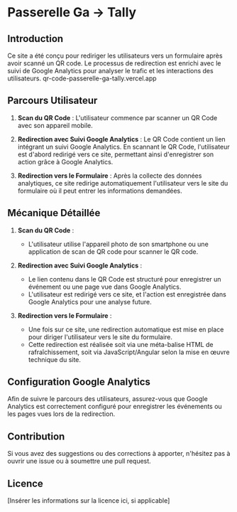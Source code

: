 # Passerelle Ga -> Tally

## Introduction
Ce site a été conçu pour rediriger les utilisateurs vers un formulaire après avoir scanné un QR code. Le processus de redirection est enrichi avec le suivi de Google Analytics pour analyser le trafic et les interactions des utilisateurs. qr-code-passerelle-ga-tally.vercel.app

## Parcours Utilisateur
1. **Scan du QR Code** : 
   L'utilisateur commence par scanner un QR Code avec son appareil mobile.
   
2. **Redirection avec Suivi Google Analytics** :
   Le QR Code contient un lien intégrant un suivi Google Analytics. En scannant le QR Code, l'utilisateur est d'abord redirigé vers ce site, permettant ainsi d'enregistrer son action grâce à Google Analytics.
   
3. **Redirection vers le Formulaire** :
   Après la collecte des données analytiques, ce site redirige automatiquement l'utilisateur vers le site du formulaire où il peut entrer les informations demandées.

## Mécanique Détaillée
1. **Scan du QR Code** :
   - L'utilisateur utilise l'appareil photo de son smartphone ou une application de scan de QR code pour scanner le QR code.
   
2. **Redirection avec Suivi Google Analytics** :
   - Le lien contenu dans le QR Code est structuré pour enregistrer un événement ou une page vue dans Google Analytics.
   - L'utilisateur est redirigé vers ce site, et l'action est enregistrée dans Google Analytics pour une analyse future.

3. **Redirection vers le Formulaire** :
   - Une fois sur ce site, une redirection automatique est mise en place pour diriger l'utilisateur vers le site du formulaire.
   - Cette redirection est réalisée soit via une méta-balise HTML de rafraîchissement, soit via JavaScript/Angular selon la mise en œuvre technique du site.

## Configuration Google Analytics
Afin de suivre le parcours des utilisateurs, assurez-vous que Google Analytics est correctement configuré pour enregistrer les événements ou les pages vues lors de la redirection.

## Contribution
Si vous avez des suggestions ou des corrections à apporter, n'hésitez pas à ouvrir une issue ou à soumettre une pull request.

## Licence
[Insérer les informations sur la licence ici, si applicable]
